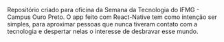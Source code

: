 Repositório criado para oficina da Semana da Tecnologia do IFMG - Campus Ouro Preto. O app feito com React-Native tem como intenção ser simples, para aproximar pessoas que nunca tiveram contato com a tecnologia e despertar nelas o interesse de desbravar esse mundo.

